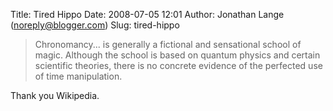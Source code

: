 Title: Tired Hippo
Date: 2008-07-05 12:01
Author: Jonathan Lange (noreply@blogger.com)
Slug: tired-hippo

> Chronomancy... is generally a fictional and sensational school of
> magic. Although the school is based on quantum physics and certain
> scientific theories, there is no concrete evidence of the perfected
> use of time manipulation.

  
Thank you Wikipedia.

